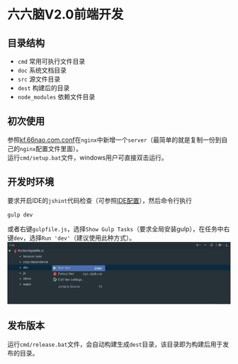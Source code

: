 # 六六脑V2.0前端开发
## 目录结构
- `cmd` 常用可执行文件目录
- `doc` 系统文档目录
- `src` 源文件目录
- `dest` 构建后的目录
- `node_modules` 依赖文件目录

## 初次使用
参照[kf.66nao.com.conf](./kf.66nao.com.conf)在`nginx`中新增一个`server`（最简单的就是复制一份到自己的`nginx`配置文件里面）。  
运行`cmd/setup.bat`文件，windows用户可直接双击运行。
## 开发时环境
要求开启IDE的`jshint`代码检查（可参照[IDE配置](./doc/IDE配置.md)），然后命令行执行
```shell
gulp dev
```
或者右键`gulpfile.js`，选择`Show Gulp Tasks`（要求全局安装gulp），在任务中右键`dev`，选择`Run 'dev'`（建议使用此种方式）。
![](./doc/gulp-tasks.png)
## 发布版本
运行`cmd/release.bat`文件，会自动构建生成`dest`目录，该目录即为构建后用于发布的目录。
